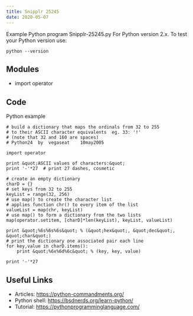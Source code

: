```yaml
---
title: Snipplr 25245
date: 2020-05-07
---
```

Example Python program Snipplr-25245.py
For Python version 2.x.
To test your Python version use:

    python --version

## Modules

* import operator

## Code

Python example

    # build a dictionary that maps the ordinals from 32 to 255
    # to their ASCII character equivalents  eg. 33: '!'
    # (note that 32 and 160 are spaces)
    # Python24  by  vegaseat    10may2005
     
    import operator
     
    print &quot;ASCII values of characters:&quot;
    print '-'*27  # print 27 dashes, cosmetic
     
    # create an empty dictionary
    charD = {}
    # set keys from 32 to 255
    keyList = range(32, 256)
    # use map() to create the character list
    # applies function chr() to every item of the list
    valueList = map(chr, keyList)
    # use map() to form a dictionary from the two lists
    map(operator.setitem, [charD]*len(keyList), keyList, valueList)
     
    print &quot;%6s%6s%6s&quot; % (&quot;hex&quot;, &quot;dec&quot;, &quot;char&quot;)
    # print the dictionary one associated pair each line
    for key,value in charD.items():
        print &quot;%6x%6d%6c&quot; % (key, key, value)
     
    print '-'*27

## Useful Links

- Articles: https://python-commandments.org/
- Python shell: https://bsdnerds.org/learn-python/
- Tutorial: https://pythonprogramminglanguage.com/

